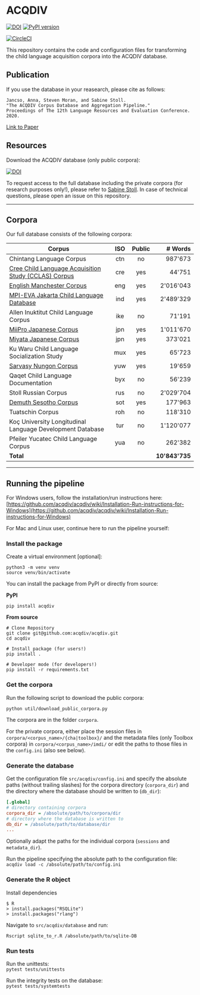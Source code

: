 # ACQDIV
[![DOI](https://zenodo.org/badge/DOI/10.5281/zenodo.3558643.svg)](https://doi.org/10.5281/zenodo.3558643)
[![PyPI version](https://badge.fury.io/py/acqdiv.svg)](https://badge.fury.io/py/acqdiv)

[![CircleCI](https://circleci.com/gh/acqdiv/acqdiv.svg?style=svg)](https://circleci.com/gh/acqdiv/acqdiv)

This repository contains the code and configuration files for transforming 
the child language acquisition corpora into the ACQDIV database.

## Publication
If you use the database in your reasearch, please cite as follows:  
```
Jancso, Anna, Steven Moran, and Sabine Stoll.
"The ACQDIV Corpus Database and Aggregation Pipeline."
Proceedings of The 12th Language Resources and Evaluation Conference. 2020.
```
[Link to Paper](http://www.lrec-conf.org/proceedings/lrec2020/pdf/2020.lrec-1.20.pdf)


## Resources

Download the ACQDIV database (only public corpora):

[![DOI](https://zenodo.org/badge/DOI/10.5281/zenodo.3558641.svg)](https://doi.org/10.5281/zenodo.3558641)

To request access to the full database including the private corpora (for
research purposes only!), 
please refer to 
[Sabine Stoll](https://www.psycholinguistics.uzh.ch/en/stoll.html).
In case of technical questions, please open an issue on this repository.

--------------

## Corpora

Our full database consists of the following corpora:

| Corpus                                                                                                                    | ISO | Public | # Words   | 
|---------------------------------------------------------------------------------------------------------------------------|:---:|:------:|---------:| 
| Chintang Language Corpus                                                                                                  | ctn | no     | 987'673   | 
| [Cree Child Language Acquisition Study (CCLAS) Corpus](https://phonbank.talkbank.org/access/Other/Cree/CCLAS.html)        | cre | yes    | 44'751    | 
| [English Manchester Corpus](https://childes.talkbank.org/access/Eng-UK/Manchester.html)                                   | eng | yes    | 2'016'043  | 
| [MPI-EVA Jakarta Child Language Database](https://archive.mpi.nl/islandora/object/lat%253A1839_00_0000_0000_0022_6164_B)  | ind | yes    | 2'489'329  | 
| Allen Inuktitut Child Language Corpus                                                                                     | ike | no     | 71'191    | 
| [MiiPro Japanese Corpus](https://childes.talkbank.org/access/Japanese/MiiPro.html)                                        | jpn | yes    | 1'011'670  | 
| [Miyata Japanese Corpus](https://childes.talkbank.org/access/Japanese/Miyata.html)                                        | jpn | yes    | 373'021   | 
| Ku Waru Child Language Socialization Study                                                                                | mux | yes    | 65'723    | 
| [Sarvasy Nungon Corpus](https://childes.talkbank.org/access/Other/Nungon/Sarvasy.html)                                    | yuw | yes    | 19'659    | 
| Qaqet Child Language Documentation                                                                                        | byx | no     | 56'239    | 
| Stoll Russian Corpus                                                                                                      | rus | no     | 2'029'704  | 
| [Demuth Sesotho Corpus](https://childes.talkbank.org/access/Other/Sesotho/Demuth.html)                                    | sot | yes    | 177'963   | 
| Tuatschin Corpus                                                                                                          | roh | no     | 118'310   | 
| Koç University Longitudinal Language Development Database                                                                 | tur | no     | 1'120'077  | 
| Pfeiler Yucatec Child Language Corpus                                                                                     | yua | no     | 262'382   | 
| **Total**                                                                                                                 |     |        | **10'843'735** |

--------------

## Running the pipeline

For Windows users, follow the installation/run instructions here: [https://github.com/acqdiv/acqdiv/wiki/Installation-Run-instructions-for-Windows](https://github.com/acqdiv/acqdiv/wiki/Installation-Run-instructions-for-Windows)

For Mac and Linux user, continue here to run the pipeline yourself:

### Install the package

Create a virtual environment [optional]:

```shell script
python3 -m venv venv
source venv/bin/activate
```

You can install the package from PyPI or directly from source:

**PyPI**

`pip install acqdiv`

**From source**

```shell script
# Clone Repository
git clone git@github.com:acqdiv/acqdiv.git
cd acqdiv

# Install package (for users!)
pip install .

# Developer mode (for developers!)
pip install -r requirements.txt
```

### Get the corpora

Run the following script to download the public corpora:

`python util/download_public_corpora.py`

The corpora are in the folder `corpora`. 

For the private corpora, either place the session files  in `corpora/<corpus_name>/{cha|toolbox}/` 
and the metadata files (only Toolbox corpora) in `corpora/<corpus_name>/imdi/` or 
edit the paths to those files in the `config.ini` (also see below).

### Generate the database

Get the configuration file `src/acqdiv/config.ini` and specify the absolute
paths (without trailing slashes) for the corpora directory (`corpora_dir`) and 
the directory where the database should be written to (`db_dir`):
```ini
[.global]
# directory containing corpora
corpora_dir = /absolute/path/to/corpora/dir
# directory where the database is written to
db_dir = /absolute/path/to/database/dir
...
```

Optionally adapt the paths for the individual corpora (`sessions` and `metadata_dir`).

Run the pipeline specifying the absolute path to the configuration file:  
`acqdiv load -c /absolute/path/to/config.ini`

### Generate the R object

Install dependencies
```
$ R
> install.packages("RSQLite")
> install.packages("rlang")
```

Navigate to `src/acqdiv/database` and run:
```
Rscript sqlite_to_r.R /absolute/path/to/sqlite-DB
```

### Run tests

Run the unittests:  
`pytest tests/unittests`  

Run the integrity tests on the database:  
`pytest tests/systemtests`
